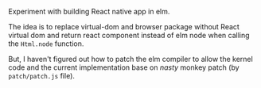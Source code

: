 Experiment with building React native app in elm.

The idea is to replace virtual-dom and browser package without React virtual dom and return react component instead of elm node when calling the `Html.node` function.

But, I haven't figured out how to patch the elm compiler to allow the kernel code and the current implementation base on *nasty* monkey patch (by `patch/patch.js` file).
